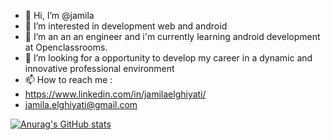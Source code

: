 - 👋 Hi, I’m @jamila
- 👀 I’m interested in  development web and android
- 🌱 I’m an an an engineer and i'm currently learning android development at Openclassrooms.
- 💞️ I’m looking for a opportunity  to develop my career in a dynamic and innovative professional environment
- 📫 How to reach me :
-  https://www.linkedin.com/in/jamilaelghiyati/ 
- jamila.elghiyati@gmail.com

<!---
jamysoft/jamysoft is a ✨ special ✨ repository because its `README.md` (this file) appears on your GitHub profile.
You can click the Preview link to take a look at your changes.
--->
[![Anurag's GitHub stats](https://github-readme-stats.vercel.app/api?username=jamysoft)](https://github.com/anuraghazra/github-readme-stats)
